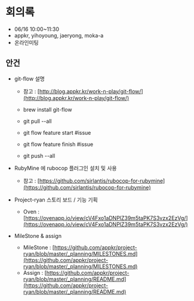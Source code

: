 # 회의록

-   06/16 10:00~11:30
-   appkr, yihoyoung, jaeryong, moka-a
-   온라인미팅

## 안건

-   git-flow 설명
    -  참고 : [http://blog.appkr.kr/work-n-play/git-flow/](http://blog.appkr.kr/work-n-play/git-flow/)

    -  brew install git-flow
    -  git pull --all
    -  git flow feature start #issue
    -  git flow feature finish #issue
    -  git push --all

-   RubyMine 에 rubocop 플러그인 설치 및 사용
    -  참고 : [https://github.com/sirlantis/rubocop-for-rubymine](https://github.com/sirlantis/rubocop-for-rubymine)

-   Project-ryan 스토리 보드 / 기능 기획  
    -  Oven : [https://ovenapp.io/view/cV4Fxo1aDNPlZ39m5taPK7S3vzx2EzVg/](https://ovenapp.io/view/cV4Fxo1aDNPlZ39m5taPK7S3vzx2EzVg/) 

-   MileStone & assign
    -  MileStone : [https://github.com/appkr/project-ryan/blob/master/_planning/MILESTONES.md](https://github.com/appkr/project-ryan/blob/master/_planning/MILESTONES.md)
    -  Assign : [https://github.com/appkr/project-ryan/blob/master/_planning/README.md](https://github.com/appkr/project-ryan/blob/master/_planning/README.md)
